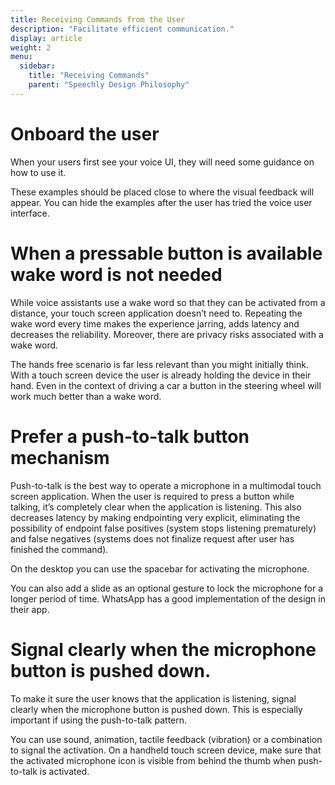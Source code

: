 ```yaml
---
title: Receiving Commands from the User
description: "Facilitate efficient communication."
display: article
weight: 2
menu:
  sidebar:
    title: "Receiving Commands"
    parent: "Speechly Design Philosophy"
---
```

# Onboard the user

When your users first see your voice UI, they will need some guidance on how to use it.

These examples should be placed close to where the visual feedback will appear. You can hide the examples after the user has tried the voice user interface.

# When a pressable button is available wake word is not needed

While voice assistants use a wake word so that they can be activated from a distance, your touch screen application doesn’t need to. Repeating the wake word every time makes the experience jarring, adds latency and decreases the reliability. Moreover, there are privacy risks associated with a wake word.

The hands free scenario is far less relevant than you might initially think. With a touch screen device the user is already holding the device in their hand. Even in the context of driving a car a button in the steering wheel will work much better than a wake word. 

# Prefer a push-to-talk button mechanism

Push-to-talk is the best way to operate a microphone in a multimodal touch screen application. When the user is required to press a button while talking, it’s completely clear when the application is listening. This also decreases latency by making endpointing very explicit, eliminating the possibility of endpoint false positives (system stops listening prematurely) and false negatives (systems does not finalize request after user has finished the command).

On the desktop you can use the spacebar for activating the microphone.

You can also add a slide as an optional gesture to lock the microphone for a longer period of time. WhatsApp has a good implementation of the design in their app.

# Signal clearly when the microphone button is pushed down.

To make it sure the user knows that the application is listening, signal clearly when the microphone button is pushed down. This is especially important if using the push-to-talk pattern.

You can use sound, animation, tactile feedback (vibration) or a combination to signal the activation. On a handheld touch screen device, make sure that the activated microphone icon is visible from behind the thumb when push-to-talk is activated.

